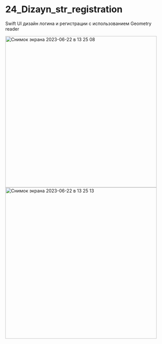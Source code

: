 # 24_Dizayn_str_registration

Swift UI дизайн логина и регистрации с использованием Geometry reader

<img width="475" alt="Снимок экрана 2023-06-22 в 13 25 08" src="https://github.com/Deminka/24_Dizayn_str_registration/assets/69207847/0b03ba1d-6120-4c03-841b-f67df01f3bbb">
<img width="475" alt="Снимок экрана 2023-06-22 в 13 25 13" src="https://github.com/Deminka/24_Dizayn_str_registration/assets/69207847/93654774-6f02-4242-9c41-c55395fc386d">
